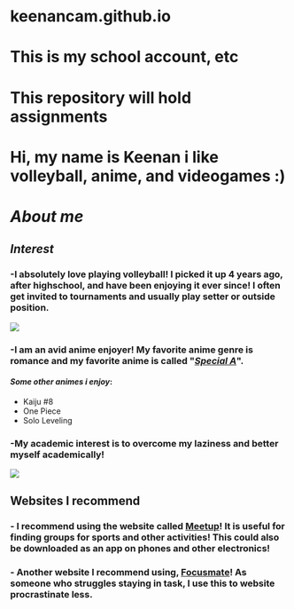 # keenancam.github.io
# This is my school account, etc
# This repository will hold assignments 
# Hi, my name is Keenan i like volleyball, anime, and videogames :)
# _About me_
## **_Interest_**
### -I absolutely love playing volleyball! I picked it up 4 years ago, after highschool, and have been enjoying it ever since! I often get invited to tournaments and usually play setter or outside position.
![](https://i.ytimg.com/vi/Lv59h1zDl-U/hq720.jpg?sqp=-oaymwEhCK4FEIIDSFryq4qpAxMIARUAAAAAGAElAADIQj0AgKJD&rs=AOn4CLATObm-vnB6ktqyTsdxG0ES5QN0xA)
### -I am an avid anime enjoyer! My favorite anime genre is romance and my favorite anime is called "**_[Special A]_**".
[Special A]: https://www.animenewsnetwork.com/encyclopedia/anime.php?id=8769
#### _Some other animes i enjoy_: 
* Kaiju #8
* One Piece
* Solo Leveling
### -My academic interest is to overcome my laziness and better myself academically! 
![](https://images.stockcake.com/public/0/6/1/06145353-875e-44fe-8bed-09973aa38254_large/studious-intense-reading-stockcake.jpg)
## Websites I recommend
### - I recommend using the website called [Meetup]! It is useful for finding groups for sports and other activities! This could also be downloaded as an app on phones and other electronics!
[Meetup]: https://www.meetup.com
### - Another website I recommend using, [Focusmate]! As someone who struggles staying in task, I use this to website procrastinate less.
[Focusmate]: https://www.focusmate.com
